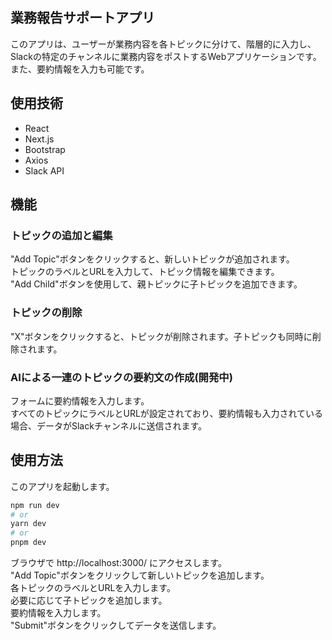 ## 業務報告サポートアプリ
このアプリは、ユーザーが業務内容を各トピックに分けて、階層的に入力し、Slackの特定のチャンネルに業務内容をポストするWebアプリケーションです。また、要約情報を入力も可能です。

## 使用技術
- React
- Next.js
- Bootstrap 
- Axios
- Slack API

## 機能
### トピックの追加と編集
"Add Topic"ボタンをクリックすると、新しいトピックが追加されます。  
トピックのラベルとURLを入力して、トピック情報を編集できます。  
"Add Child"ボタンを使用して、親トピックに子トピックを追加できます。  

### トピックの削除
"X"ボタンをクリックすると、トピックが削除されます。子トピックも同時に削除されます。     

### AIによる一連のトピックの要約文の作成(開発中)
フォームに要約情報を入力します。  
すべてのトピックにラベルとURLが設定されており、要約情報も入力されている場合、データがSlackチャンネルに送信されます。

## 使用方法
このアプリを起動します。  
```bash
npm run dev
# or
yarn dev
# or
pnpm dev
```
ブラウザで http://localhost:3000/ にアクセスします。  
"Add Topic"ボタンをクリックして新しいトピックを追加します。  
各トピックのラベルとURLを入力します。  
必要に応じて子トピックを追加します。  
要約情報を入力します。  
"Submit"ボタンをクリックしてデータを送信します。  

